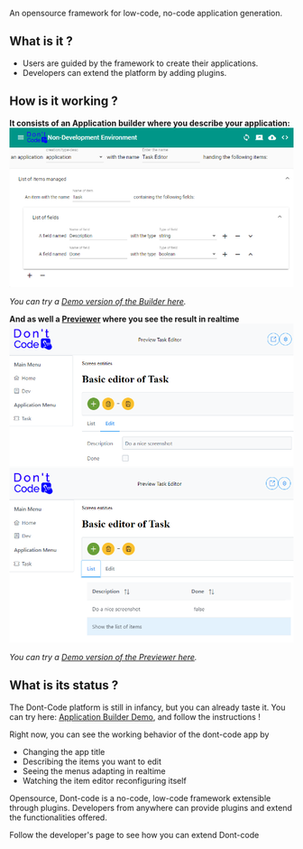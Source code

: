 An opensource framework for low-code, no-code application generation.

## What is it ?
- Users are guided by the framework to create their applications.
- Developers can extend the platform by adding plugins.


## How is it working ?
**It consists of an Application builder where you describe your application:**
![Image](assets/Builder%20define%20Task%20Application.png)

_You can try a [Demo version of the Builder here](https://dont-code.net/ide-ui)._

**And as well a [Previewer](https://dont-code.net/preview-ui) where you see the result in realtime**
![Previewer Edit](assets/Previewer%20Edit%20Task.png)
![Previewer List](assets/Previewer%20List%20Tasks.png)

_You can try a [Demo version of the Previewer here](https://dont-code.net/preview-ui)._

## What is its status ?
The Dont-Code platform is still in infancy, but you can already taste it.
You can try here: [Application Builder Demo](https://dont-code.github.io/ide-ui/), and follow the instructions !

Right now, you can see the working behavior of the dont-code app by
- Changing the app title
- Describing the items you want to edit
- Seeing the menus adapting in realtime
- Watching the item editor reconfiguring itself

Opensource, Dont-code is a no-code, low-code framework extensible through plugins.
Developers from anywhere can provide plugins and extend the functionalities offered.

Follow the developer's page to see how you can extend Dont-code